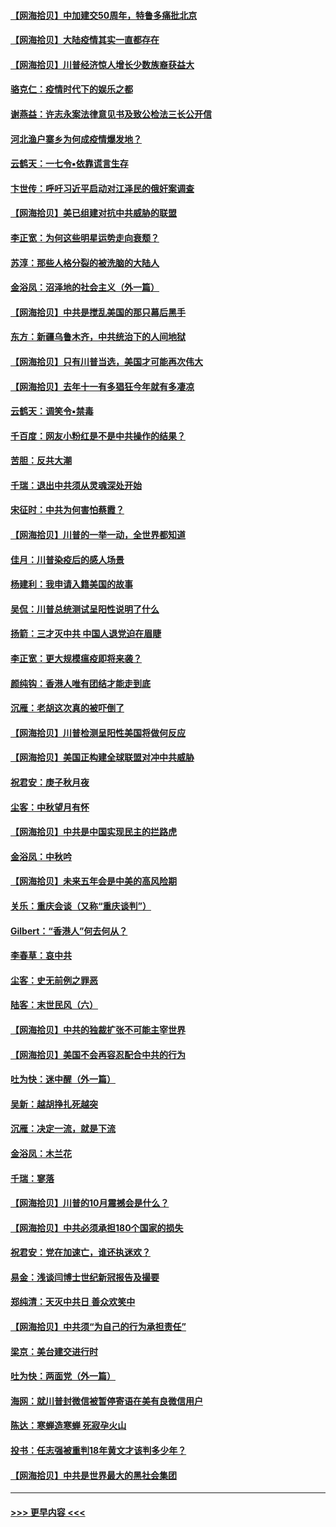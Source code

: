 #### [【网海拾贝】中加建交50周年，特鲁多痛批北京](../pages/nsc993/n12476892.md?t=10151451) 
#### [【网海拾贝】大陆疫情其实一直都存在](../pages/nsc993/n12473948.md?t=10151451) 
#### [【网海拾贝】川普经济惊人增长少数族裔获益大](../pages/nsc993/n12471565.md?t=10151451) 
#### [骆克仁：疫情时代下的娱乐之都](../pages/nsc993/n12471312.md?t=10151451) 
#### [谢燕益：许志永案法律意见书及致公检法三长公开信](../pages/nsc993/n12470870.md?t=10151451) 
#### [河北渔户寨乡为何成疫情爆发地？](../pages/nsc993/n12464936.md?t=10151451) 
#### [云鹤天：一七令▪依靠谎言生存](../pages/nsc993/n12470034.md?t=10151451) 
#### [卞世传：呼吁习近平启动对江泽民的俄奸案调查](../pages/nsc993/n12469722.md?t=10151451) 
#### [【网海拾贝】美已组建对抗中共威胁的联盟](../pages/nsc993/n12469018.md?t=10151451) 
#### [李正宽：为何这些明星运势走向衰颓？](../pages/nsc993/n12468730.md?t=10151451) 
#### [苏淳：那些人格分裂的被洗脑的大陆人](../pages/nsc993/n12467858.md?t=10151451) 
#### [金浴凤：沼泽地的社会主义（外一篇）](../pages/nsc993/n12467792.md?t=10151451) 
#### [【网海拾贝】中共是搅乱美国的那只幕后黑手](../pages/nsc993/n12467700.md?t=10151451) 
#### [东方：新疆乌鲁木齐，中共统治下的人间地狱](../pages/nsc993/n12466075.md?t=10151451) 
#### [【网海拾贝】只有川普当选，美国才可能再次伟大](../pages/nsc993/n12466013.md?t=10151451) 
#### [【网海拾贝】去年十一有多猖狂今年就有多凄凉](../pages/nsc993/n12463649.md?t=10151451) 
#### [云鹤天：调笑令▪禁毒](../pages/nsc993/n12462975.md?t=10151451) 
#### [千百度：网友小粉红是不是中共操作的结果？](../pages/nsc993/n12461025.md?t=10151451) 
#### [苦胆：反共大潮](../pages/nsc993/n12459469.md?t=10151451) 
#### [千瑞：退出中共须从灵魂深处开始](../pages/nsc993/n12459437.md?t=10151451) 
#### [宋征时：中共为何害怕蔡霞？](../pages/nsc993/n12459097.md?t=10151451) 
#### [【网海拾贝】川普的一举一动，全世界都知道](../pages/nsc993/n12458825.md?t=10151451) 
#### [佳月：川普染疫后的感人场景](../pages/nsc993/n12456994.md?t=10151451) 
#### [杨建利：我申请入籍美国的故事](../pages/nsc993/n12455635.md?t=10151451) 
#### [吴侃：川普总统测试呈阳性说明了什么](../pages/nsc993/n12451869.md?t=10151451) 
#### [扬箭：三才灭中共 中国人退党迫在眉睫](../pages/nsc993/n12451842.md?t=10151451) 
#### [李正宽：更大规模瘟疫即将来袭？](../pages/nsc993/n12451455.md?t=10151451) 
#### [颜纯钩：香港人唯有团结才能走到底](../pages/nsc993/n12450870.md?t=10151451) 
#### [沉雁：老胡这次真的被吓倒了](../pages/nsc993/n12449796.md?t=10151451) 
#### [【网海拾贝】川普检测呈阳性美国将做何反应](../pages/nsc993/n12449042.md?t=10151451) 
#### [【网海拾贝】美国正构建全球联盟对冲中共威胁](../pages/nsc993/n12446580.md?t=10151451) 
#### [祝君安：庚子秋月夜](../pages/nsc993/n12445870.md?t=10151451) 
#### [尘客：中秋望月有怀](../pages/nsc993/n12444632.md?t=10151451) 
#### [【网海拾贝】中共是中国实现民主的拦路虎](../pages/nsc993/n12443573.md?t=10151451) 
#### [金浴凤：中秋吟](../pages/nsc993/n12441773.md?t=10151451) 
#### [【网海拾贝】未来五年会是中美的高风险期](../pages/nsc993/n12440760.md?t=10151451) 
#### [关乐：重庆会谈（又称“重庆谈判”）](../pages/nsc993/n12437525.md?t=10151451) 
#### [Gilbert：“香港人”何去何从？](../pages/nsc993/n12435894.md?t=10151451) 
#### [李春草：哀中共](../pages/nsc993/n12435874.md?t=10151451) 
#### [尘客：史无前例之罪恶](../pages/nsc993/n12435762.md?t=10151451) 
#### [陆客：末世民风（六）](../pages/nsc993/n12435354.md?t=10151451) 
#### [【网海拾贝】中共的独裁扩张不可能主宰世界](../pages/nsc993/n12435151.md?t=10151451) 
#### [【网海拾贝】美国不会再容忍配合中共的行为](../pages/nsc993/n12433808.md?t=10151451) 
#### [吐为快：迷中醒（外一篇）](../pages/nsc993/n12433585.md?t=10151451) 
#### [吴新：越胡挣扎死越突](../pages/nsc993/n12433562.md?t=10151451) 
#### [沉雁：决定一流，就是下流](../pages/nsc993/n12432128.md?t=10151451) 
#### [金浴凤：木兰花](../pages/nsc993/n12432124.md?t=10151451) 
#### [千瑞：寥落](../pages/nsc993/n12432071.md?t=10151451) 
#### [【网海拾贝】川普的10月震撼会是什么？](../pages/nsc993/n12431624.md?t=10151451) 
#### [【网海拾贝】中共必须承担180个国家的损失](../pages/nsc993/n12428893.md?t=10151451) 
#### [祝君安：党在加速亡，谁还执迷欢？](../pages/nsc993/n12428652.md?t=10151451) 
#### [易金：浅谈闫博士世纪新冠报告及撮要](../pages/nsc993/n12426822.md?t=10151451) 
#### [郑纯清：天灭中共日 善众欢笑中](../pages/nsc993/n12426784.md?t=10151451) 
#### [【网海拾贝】中共须“为自己的行为承担责任”](../pages/nsc993/n12426067.md?t=10151451) 
#### [梁京：美台建交进行时](../pages/nsc993/n12424066.md?t=10151451) 
#### [吐为快：两面党（外一篇）](../pages/nsc993/n12424043.md?t=10151451) 
#### [海网：就川普封微信被暂停寄语在美有良微信用户](../pages/nsc993/n12424021.md?t=10151451) 
#### [陈达：寒蝉造寒蝉 死寂孕火山](../pages/nsc993/n12423958.md?t=10151451) 
#### [投书：任志强被重判18年黄文才该判多少年？](../pages/nsc993/n12423672.md?t=10151451) 
#### [【网海拾贝】中共是世界最大的黑社会集团](../pages/nsc993/n12423543.md?t=10151451) 

----
#### [ >>> 更早内容 <<< ](../indexes/nsc993-earlier.md)
